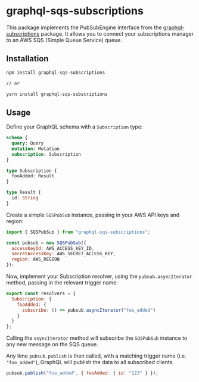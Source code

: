 # graphql-sqs-subscriptions

This package implements the PubSubEngine Interface from the [graphql-subscriptions](https://github.com/apollographql/graphql-subscriptions) package. It allows you to connect your subscriptions manager to an AWS SQS (Simple Queue Service) queue.

## Installation

```bash
npm install graphql-sqs-subscriptions

// or

yarn install graphql-sqs-subscriptions
```

## Usage

Define your GraphQL schema with a `Subscription` type:

```graphql
schema {
  query: Query
  mutation: Mutation
  subscription: Subscription
}

type Subscription {
  fooAdded: Result
}

type Result {
  id: String
}
```

Create a simple `SQSPubSub` instance, passing in your AWS API keys and region:

```js
import { SQSPubSub } from "graphql-sqs-subscriptions";

const pubsub = new SQSPubSub({
  accessKeyId: AWS_ACCESS_KEY_ID,
  secretAccessKey: AWS_SECRET_ACCESS_KEY,
  region: AWS_REGION
});
```

Now, implement your Subscription resolver, using the `pubsub.asyncIterator` method, passing in the relevant trigger name:

```js
export const resolvers = {
  Subscription: {
    fooAdded: {
      subscribe: () => pubsub.asyncIterator("foo_added")
    }
  }
};
```

Calling the `asyncIterator` method will subscribe the `SQSPubSub` instance to any new message on the SQS queue.

Any time `pubsub.publish` is then called, with a matching trigger name (i.e. `"foo_added"`), GraphQL will publish the data to all subscribed clients.

```js
pubsub.publish("foo_added", { fooAdded: { id: "123" } });
```
